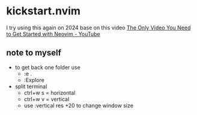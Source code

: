 # kickstart.nvim

I try using this again on 2024 base on this video
[The Only Video You Need to Get Started with Neovim - YouTube](https://www.youtube.com/watch?v=m8C0Cq9Uv9o)


## note to myself

- to get back one folder use 
    - :e .
    - :Explore
- split terminal
    - ctrl+w s = horizontal
    - ctrl+w v = vertical
    - use :vertical res +20 to change window size
